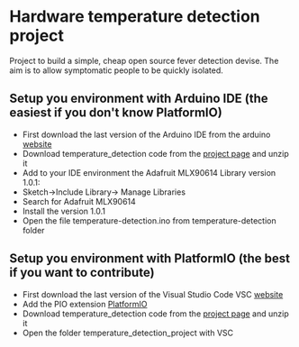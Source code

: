 # Hardware temperature detection project

Project to build a simple, cheap open source fever detection devise. The aim is to allow symptomatic people to be quickly isolated.

## Setup you environment with Arduino IDE (the easiest if you don't know PlatformIO)

* First download the last version of the Arduino IDE from the arduino [website](https://www.arduino.cc/en/Main/Software)
* Download temperature_detection code from the [project page](https://github.com/helpfulengineering/project-temperature-detection) and unzip it
* Add to your IDE environment the Adafruit MLX90614 Library version 1.0.1:
* Sketch->Include Library-> Manage Libraries
* Search for Adafruit MLX90614
* Install the version 1.0.1
* Open the file temperature-detection.ino from temperature-detection folder

## Setup you environment with PlatformIO (the best if you want to contribute)

* First download the last version of the Visual Studio Code VSC  [website](https://code.visualstudio.com/)
* Add the PIO extension [PlatformIO](https://platformio.org/)
* Download temperature_detection code from the [project page](https://github.com/helpfulengineering/project-temperature-detection) and unzip it
* Open the folder temperature_detection_project with VSC
